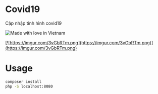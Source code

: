 # Covid19
Cập nhập tình hình covid19

![Made with love in Vietnam](https://madewithlove.now.sh/vn?heart=true)

[![https://imgur.com/3vGbRTm.png](https://imgur.com/3vGbRTm.png)](https://imgur.com/3vGbRTm.png)

# Usage

```sh
composer install
php -S localhost:8080
```
